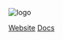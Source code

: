 ![logo](https://raw.githubusercontent.com/azohra/strapped/master/_static/img/logo-white.png)

[Website](https://strapped.azohra.com)
[Docs](README.md)
